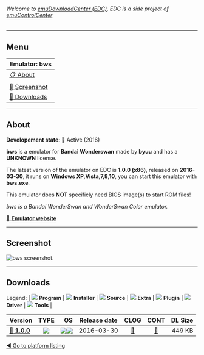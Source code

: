 ###### Welcome to [emuDownloadCenter (EDC)](https://github.com/PhoenixInteractiveNL/emuDownloadCenter/wiki/), EDC is a side project of [emuControlCenter](https://github.com/PhoenixInteractiveNL/emuControlCenter/wiki/)
***
## Menu
| **Emulator: bws** |
|:---------|
| [:clipboard: About](#about) |
| [:sunrise: Screenshot](#screenshot) |
| [:floppy_disk: Downloads](#downloads) |
***
## About
**Developement state:** :large_blue_circle: Active (2016)

**bws** is a emulator for **Bandai Wonderswan** made by **byuu** and has a **UNKNOWN** license.

The latest version of the emulator on EDC is **1.0.0 (x86)**, released on **2016-03-30**, it runs on **Windows XP,Vista,7,8,10**, you can start this emulator with **bws.exe**.

This emulator does **NOT** specificly need BIOS image(s) to start ROM files!

_bws is a Bandai WonderSwan and WonderSwan Color emulator._

[:link: **Emulator website**](http://byuu.org)
***
## Screenshot
![](https://raw.githubusercontent.com/PhoenixInteractiveNL/emuDownloadCenter/master/hooks/bws/emulator_screen_01.jpg "bws screenshot.")
***
## Downloads
Legend:
| ![](https://raw.githubusercontent.com/wiki/PhoenixInteractiveNL/emuDownloadCenter/images_misc/icon_program_24.png) **Program** | 
![](https://raw.githubusercontent.com/wiki/PhoenixInteractiveNL/emuDownloadCenter/images_misc/icon_installer_24.png) **Installer** | 
![](https://raw.githubusercontent.com/wiki/PhoenixInteractiveNL/emuDownloadCenter/images_misc/icon_source_code_24.png) **Source** | 
![](https://raw.githubusercontent.com/wiki/PhoenixInteractiveNL/emuDownloadCenter/images_misc/icon_extra_24.png) **Extra** | 
![](https://raw.githubusercontent.com/wiki/PhoenixInteractiveNL/emuDownloadCenter/images_misc/icon_plugin_24.png) **Plugin** | 
![](https://raw.githubusercontent.com/wiki/PhoenixInteractiveNL/emuDownloadCenter/images_misc/icon_driver_24.png) **Driver** | 
![](https://raw.githubusercontent.com/wiki/PhoenixInteractiveNL/emuDownloadCenter/images_misc/icon_tool_24.png) **Tools** | 
 
| Version | TYPE | OS | Release date | CLOG | CONT | DL Size |
|:--------|:----:|---:|:------------:|:----:|:----:|--------:|
| [:floppy_disk: **1.0.0**](https://github.com/PhoenixInteractiveNL/edc-repo0005/raw/master/bws/1.0.0.7z) | ![](https://raw.githubusercontent.com/wiki/PhoenixInteractiveNL/emuDownloadCenter/images_misc/icon_program_24.png) | ![](https://raw.githubusercontent.com/wiki/PhoenixInteractiveNL/emuDownloadCenter/images_misc/logo_windows_24.png)![](https://raw.githubusercontent.com/wiki/PhoenixInteractiveNL/emuDownloadCenter/images_misc/icon_32-bit_24.png) | 2016-03-30 | [:page_facing_up:](https://github.com/PhoenixInteractiveNL/edc-repo0005/blob/master/bws/1.0.0_changelog.txt) | [:mag_right:](https://github.com/PhoenixInteractiveNL/edc-repo0005/blob/master/bws/1.0.0_contents.txt) | 449 KB |

[:arrow_backward: Go to platform listing](https://github.com/PhoenixInteractiveNL/emuDownloadCenter/wiki/EDC-Platform-List)
